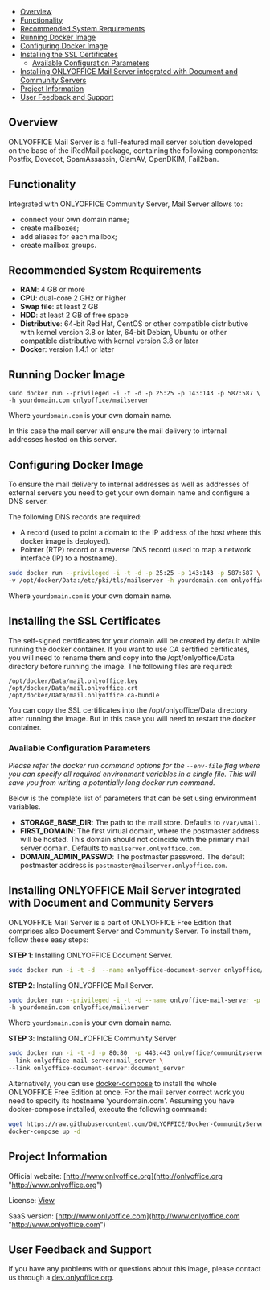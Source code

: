 * [Overview](#overview)
* [Functionality](#functionality)
* [Recommended System Requirements](#recommended-system-requirements)
* [Running Docker Image](#running-docker-image)
* [Configuring Docker Image](#configuring-docker-image)
* [Installing the SSL Certificates](#installing-the-ssl-certificates)
	+ [Available Configuration Parameters](#available-configuration-parameters)
* [Installing ONLYOFFICE Mail Server integrated with Document and Community Servers](#installing-onlyoffice-mail-server-integrated-with-document-and-community-servers)
* [Project Information](#project-information)
* [User Feedback and Support](#user-feedback-and-support)

## Overview

ONLYOFFICE Mail Server is a full-featured mail server solution developed on the base of the iRedMail package, containing the following components: Postfix, Dovecot, SpamAssassin, ClamAV, OpenDKIM, Fail2ban.

## Functionality

Integrated with ONLYOFFICE Community Server, Mail Server allows to:

* connect your own domain name;
* create mailboxes;
* add aliases for each mailbox;
* create mailbox groups.

## Recommended System Requirements

* **RAM**: 4 GB or more
* **CPU**: dual-core 2 GHz or higher
* **Swap file**: at least 2 GB
* **HDD**: at least 2 GB of free space
* **Distributive**: 64-bit Red Hat, CentOS or other compatible distributive with kernel version 3.8 or later, 64-bit Debian, Ubuntu or other compatible distributive with kernel version 3.8 or later
* **Docker**: version 1.4.1 or later

## Running Docker Image

	sudo docker run --privileged -i -t -d -p 25:25 -p 143:143 -p 587:587 \
	-h yourdomain.com onlyoffice/mailserver
 
Where `yourdomain.com` is your own domain name.

In this case the mail server will ensure the mail delivery to internal addresses hosted on this server.

## Configuring Docker Image

To ensure the mail delivery to internal addresses as well as addresses of external servers you need to get your own domain name and configure a DNS server.

The following DNS records are required:
- A record (used to point a domain to the IP address of the host where this docker image is deployed).
- Pointer (RTP) record or a reverse DNS record (used to map a network interface (IP) to a hostname).
    
```bash
sudo docker run --privileged -i -t -d -p 25:25 -p 143:143 -p 587:587 \
-v /opt/docker/Data:/etc/pki/tls/mailserver -h yourdomain.com onlyoffice/mailserver
```
	
Where `yourdomain.com` is your own domain name.


## Installing the SSL Certificates

The self-signed certificates for your domain will be created by default while running the docker container. If you want to use CA sertified certificates,
you will need to rename them and copy into the /opt/onlyoffice/Data directory before running the image. The following files are required:

	/opt/docker/Data/mail.onlyoffice.key
	/opt/docker/Data/mail.onlyoffice.crt
	/opt/docker/Data/mail.onlyoffice.ca-bundle

You can copy the SSL certificates into the /opt/onlyoffice/Data directory after running the image. But in this case you will need to restart the docker container.

### Available Configuration Parameters

*Please refer the docker run command options for the `--env-file` flag where you can specify all required environment variables in a single file. This will save you from writing a potentially long docker run command.*

Below is the complete list of parameters that can be set using environment variables.

- **STORAGE_BASE_DIR**: The path to the mail store. Defaults to `/var/vmail`.
- **FIRST_DOMAIN**: The first virtual domain, where the postmaster address will be hosted. This domain should not coincide with the primary mail server domain. Defaults to `mailserver.onlyoffice.com`.
- **DOMAIN_ADMIN_PASSWD**: The postmaster password. The default postmaster address is `postmaster@mailserver.onlyoffice.com`.

## Installing ONLYOFFICE Mail Server integrated with Document and Community Servers

ONLYOFFICE Mail Server is a part of ONLYOFFICE Free Edition that comprises also Document Server and Community Server. To install them, follow these easy steps:

**STEP 1**: Installing ONLYOFFICE Document Server.

```bash
sudo docker run -i -t -d  --name onlyoffice-document-server onlyoffice/documentserver
```

**STEP 2**: Installing ONLYOFFICE Mail Server. 

```bash
sudo docker run --privileged -i -t -d --name onlyoffice-mail-server -p 25:25 -p 143:143 -p 587:587 \
-h yourdomain.com onlyoffice/mailserver
```
 Where `yourdomain.com` is your own domain name.
 
**STEP 3**: Installing ONLYOFFICE Community Server

```bash
sudo docker run -i -t -d -p 80:80  -p 443:443 onlyoffice/communityserver \
--link onlyoffice-mail-server:mail_server \
--link onlyoffice-document-server:document_server
```

Alternatively, you can use [docker-compose](https://docs.docker.com/compose/install "docker-compose") to install the whole ONLYOFFICE Free Edition at once. For the mail server correct work you need to specify its hostname 'yourdomain.com'. Assuming you have docker-compose installed, execute the following command:

```bash
wget https://raw.githubusercontent.com/ONLYOFFICE/Docker-CommunityServer/master/docker-compose.yml
docker-compose up -d
```

## Project Information

Official website: [http://www.onlyoffice.org](http://onlyoffice.org "http://www.onlyoffice.org")

License: [View](https://raw.githubusercontent.com/ONLYOFFICE/Docker-MailServer/master/LICENSE.txt "View")

SaaS version: [http://www.onlyoffice.com](http://www.onlyoffice.com "http://www.onlyoffice.com")


## User Feedback and Support

If you have any problems with or questions about this image, please contact us through a [dev.onlyoffice.org][1].

  [1]: http://dev.onlyoffice.org
